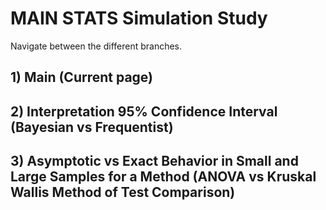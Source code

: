# MAIN STATS Simulation Study 

Navigate between the different branches. 

## 1) Main (Current page)

## 2) Interpretation 95% Confidence Interval (Bayesian vs Frequentist)

## 3) Asymptotic vs Exact Behavior in Small and Large Samples for a Method (ANOVA vs Kruskal Wallis Method of Test Comparison)









